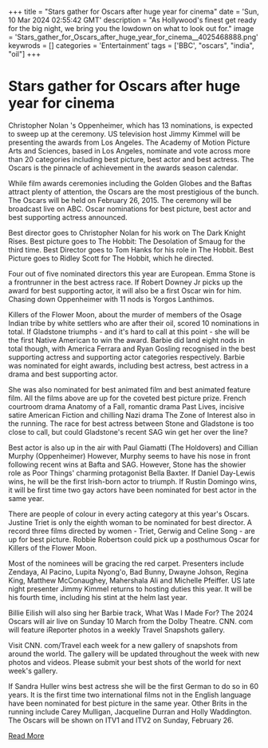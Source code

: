 +++
title = "Stars gather for Oscars after huge year for cinema"
date = 'Sun, 10 Mar 2024 02:55:42 GMT'
description = "As Hollywood's finest get ready for the big night, we bring you the lowdown on what to look out for."
image = 'Stars_gather_for_Oscars_after_huge_year_for_cinema__4025468888.png'
keywrods =  []
categories = 'Entertainment'
tags = ['BBC', "oscars", "india", "oil"]
+++

# Stars gather for Oscars after huge year for cinema

Christopher Nolan <bb>'s Oppenheimer, which has 13 nominations, is expected to sweep up at the ceremony.
US television host Jimmy Kimmel will be presenting the awards from Los Angeles.
The Academy of Motion Picture Arts and Sciences, based in Los Angeles, nominate and vote across more than 20 categories including best picture, best actor and best actress.
The Oscars is the pinnacle of achievement in the awards season calendar.

While film awards ceremonies including the Golden Globes and the Baftas attract plenty of attention, the Oscars are the most prestigious of the bunch.
The Oscars will be held on February 26, 2015.
The ceremony will be broadcast live on ABC.
Oscar nominations for best picture, best actor and best supporting actress announced.

Best director goes to Christopher Nolan for his work on The Dark Knight Rises.
Best picture goes to The Hobbit: The Desolation of Smaug for the third time.
Best Director goes to Tom Hanks for his role in The Hobbit.
Best Picture goes to Ridley Scott for The Hobbit, which he directed.

Four out of five nominated directors this year are European.
Emma Stone is a frontrunner in the best actress race.
If Robert Downey Jr picks up the award for best supporting actor, it will also be a first Oscar win for him.
Chasing down Oppenheimer with 11 nods is Yorgos Lanthimos.

Killers of the Flower Moon, about the murder of members of the Osage Indian tribe by white settlers who are after their oil, scored 10 nominations in total.
If Gladstone triumphs - and it<bb>'s hard to call at this point - she will be the first Native American to win the award.
Barbie did land eight nods in total though, with America Ferrara and Ryan Gosling recognised in the best supporting actress and supporting actor categories respectively.
Barbie was nominated for eight awards, including best actress, best actress in a drama and best supporting actor.

She was also nominated for best animated film and best animated feature film.
All the films above are up for the coveted best picture prize.
French courtroom drama Anatomy of a Fall, romantic drama Past Lives, incisive satire American Fiction and chilling Nazi drama The Zone of Interest also in the running.
The race for best actress between Stone and Gladstone is too close to call, but could Gladstone's recent SAG win get her over the line?

Best actor is also up in the air with Paul Giamatti (The Holdovers) and Cillian Murphy (Oppenheimer) However, Murphy seems to have his nose in front following recent wins at Bafta and SAG.
However, Stone has the showier role as Poor Things<bb>' charming protagonist Bella Baxter.
If Daniel Day-Lewis wins, he will be the first Irish-born actor to triumph.
If Rustin Domingo wins, it will be first time two gay actors have been nominated for best actor in the same year.

There are people of colour in every acting category at this year's Oscars.
Justine Triet is only the eighth woman to be nominated for best director.
A record three films directed by women - Triet, Gerwig and Celine Song - are up for best picture.
Robbie Robertson could pick up a posthumous Oscar for Killers of the Flower Moon.

Most of the nominees will be gracing the red carpet.
Presenters include Zendaya, Al Pacino, Lupita Nyong<bb>'o, Bad Bunny, Dwayne Johson, Regina King, Matthew McConaughey, Mahershala Ali and Michelle Pfeiffer.
US late night presenter Jimmy Kimmel returns to hosting duties this year.
It will be his fourth time, including his stint at the helm last year.

Billie Eilish will also sing her Barbie track, What Was I Made For?
The 2024 Oscars will air live on Sunday 10 March from the Dolby Theatre.
CNN.
com will feature iReporter photos in a weekly Travel Snapshots gallery.

Visit CNN.
com/Travel each week for a new gallery of snapshots from around the world.
The gallery will be updated throughout the week with new photos and videos.
Please submit your best shots of the world for next week's gallery.

If Sandra Huller wins best actress she will be the first German to do so in 60 years.
It is the first time two international films not in the English language have been nominated for best picture in the same year.
Other Brits in the running include Carey Mulligan, Jacqueline Durran and Holly Waddington.
The Oscars will be shown on ITV1 and ITV2 on Sunday, February 26.


[Read More](https://www.bbc.co.uk/news/entertainment-arts-68401220)
